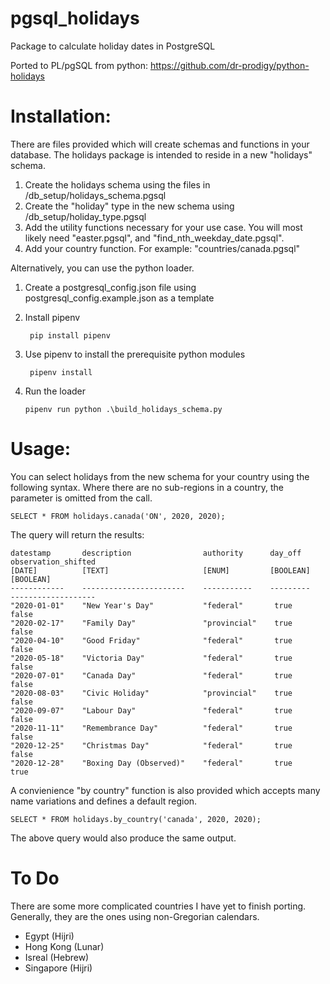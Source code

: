 # pgsql_holidays
Package to calculate holiday dates in PostgreSQL

Ported to PL/pgSQL from python: https://github.com/dr-prodigy/python-holidays

# Installation:

There are files provided which will create schemas and functions in your database. The holidays package is intended to reside in a new "holidays" schema.

1. Create the holidays schema using the files in /db_setup/holidays_schema.pgsql
2. Create the "holiday" type in the new schema using /db_setup/holiday_type.pgsql
3. Add the utility functions necessary for your use case. You will most likely need "easter.pgsql", and "find_nth_weekday_date.pgsql".
4. Add your country function. For example: "countries/canada.pgsql"

Alternatively, you can use the python loader.

1. Create a postgresql_config.json file using postgresql_config.example.json as a template
2. Install pipenv

		pip install pipenv

3. Use pipenv to install the prerequisite python modules

		pipenv install

4.  Run the loader

		pipenv run python .\build_holidays_schema.py

# Usage:

You can select holidays from the new schema for your country using the following syntax. Where there are no sub-regions in a country, the parameter is omitted from the call.

	SELECT * FROM holidays.canada('ON', 2020, 2020);

The query will return the results:

	datestamp       description                authority      day_off      observation_shifted
	[DATE]          [TEXT]                     [ENUM]         [BOOLEAN]    [BOOLEAN]
	------------    -----------------------    -----------    ---------    -------------------
	"2020-01-01"	"New Year's Day"           "federal"       true        false
	"2020-02-17"	"Family Day"               "provincial"    true        false
	"2020-04-10"	"Good Friday"              "federal"       true        false
	"2020-05-18"	"Victoria Day"             "federal"       true        false
	"2020-07-01"	"Canada Day"               "federal"       true        false
	"2020-08-03"	"Civic Holiday"            "provincial"    true        false
	"2020-09-07"	"Labour Day"               "federal"       true        false
	"2020-11-11"	"Remembrance Day"          "federal"       true        false
	"2020-12-25"	"Christmas Day"            "federal"       true        false
	"2020-12-28"	"Boxing Day (Observed)"    "federal"       true        true



A convienience "by country" function is also provided which accepts many name variations and defines a default region.

	SELECT * FROM holidays.by_country('canada', 2020, 2020);

The above query would also produce the same output.

# To Do

There are some more complicated countries I have yet to finish porting. Generally, they are the ones using non-Gregorian calendars.

* Egypt (Hijri)
* Hong Kong (Lunar)
* Isreal (Hebrew)
* Singapore (Hijri)

